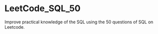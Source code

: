 # LeetCode_SQL_50
Improve practical knowledge of the SQL using the 50 questions of SQL on Leetcode.

